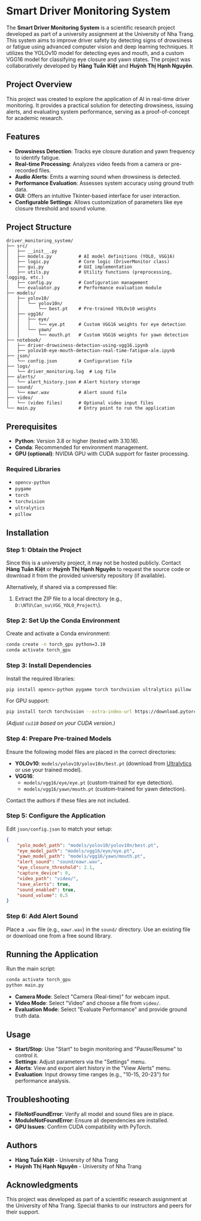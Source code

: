 # Smart Driver Monitoring System

The **Smart Driver Monitoring System** is a scientific research project developed as part of a university assignment at the University of Nha Trang. This system aims to improve driver safety by detecting signs of drowsiness or fatigue using advanced computer vision and deep learning techniques. It utilizes the YOLOv10 model for detecting eyes and mouth, and a custom VGG16 model for classifying eye closure and yawn states. The project was collaboratively developed by **Hàng Tuấn Kiệt** and **Huỳnh Thị Hạnh Nguyên**.

## Project Overview
This project was created to explore the application of AI in real-time driver monitoring. It provides a practical solution for detecting drowsiness, issuing alerts, and evaluating system performance, serving as a proof-of-concept for academic research.

## Features
- **Drowsiness Detection**: Tracks eye closure duration and yawn frequency to identify fatigue.
- **Real-time Processing**: Analyzes video feeds from a camera or pre-recorded files.
- **Audio Alerts**: Emits a warning sound when drowsiness is detected.
- **Performance Evaluation**: Assesses system accuracy using ground truth data.
- **GUI**: Offers an intuitive Tkinter-based interface for user interaction.
- **Configurable Settings**: Allows customization of parameters like eye closure threshold and sound volume.

## Project Structure
```
driver_monitoring_system/
├── src/
│   ├── __init__.py
│   ├── models.py          # AI model definitions (YOLO, VGG16)
│   ├── logic.py           # Core logic (DriverMonitor class)
│   ├── gui.py             # GUI implementation
│   ├── utils.py           # Utility functions (preprocessing, logging, etc.)
│   ├── config.py          # Configuration management
│   └── evaluator.py       # Performance evaluation module
├── models/
│   ├── yolov10/
│   │   └── yolov10n/
│   │       └── best.pt    # Pre-trained YOLOv10 weights
│   ├── vgg16/
│   │   ├── eye/
│   │   │   └── eye.pt     # Custom VGG16 weights for eye detection
│   │   └── yawn/
│   │       └── mouth.pt   # Custom VGG16 weights for yawn detection
├── notebook/
│   ├── driver-drowsiness-detection-using-vgg16.ipynb
│   ├── yolov10-eye-mouth-detection-real-time-fatigue-ale.ipynb
├── json/
│   └── config.json        # Configuration file
├── logs/
│   └── driver_monitoring.log  # Log file
├── alerts/
│   └── alert_history.json # Alert history storage
├── sound/
│   └── eawr.wav           # Alert sound file
├── video/
│   └── (video files)      # Optional video input files
└── main.py                # Entry point to run the application
```

## Prerequisites
- **Python**: Version 3.8 or higher (tested with 3.10.16).
- **Conda**: Recommended for environment management.
- **GPU (optional)**: NVIDIA GPU with CUDA support for faster processing.

### Required Libraries
- `opencv-python`
- `pygame`
- `torch`
- `torchvision`
- `ultralytics`
- `pillow`

## Installation

### Step 1: Obtain the Project
Since this is a university project, it may not be hosted publicly. Contact **Hàng Tuấn Kiệt** or **Huỳnh Thị Hạnh Nguyên** to request the source code or download it from the provided university repository (if available).

Alternatively, if shared via a compressed file:
1. Extract the ZIP file to a local directory (e.g., `D:\NTU\Can_su\VGG_YOLO_Project\`).

### Step 2: Set Up the Conda Environment
Create and activate a Conda environment:
```bash
conda create -n torch_gpu python=3.10
conda activate torch_gpu
```

### Step 3: Install Dependencies
Install the required libraries:
```bash
pip install opencv-python pygame torch torchvision ultralytics pillow
```

For GPU support:
```bash
pip install torch torchvision --extra-index-url https://download.pytorch.org/whl/cu118
```
*(Adjust `cu118` based on your CUDA version.)*

### Step 4: Prepare Pre-trained Models
Ensure the following model files are placed in the correct directories:
- **YOLOv10**: `models/yolov10/yolov10n/best.pt` (download from [Ultralytics](https://github.com/ultralytics/ultralytics) or use your trained model).
- **VGG16**: 
  - `models/vgg16/eye/eye.pt` (custom-trained for eye detection).
  - `models/vgg16/yawn/mouth.pt` (custom-trained for yawn detection).

Contact the authors if these files are not included.

### Step 5: Configure the Application
Edit `json/config.json` to match your setup:
```json
{
    "yolo_model_path": "models/yolov10/yolov10n/best.pt",
    "eye_model_path": "models/vgg16/eye/eye.pt",
    "yawn_model_path": "models/vgg16/yawn/mouth.pt",
    "alert_sound": "sound/eawr.wav",
    "eye_closure_threshold": 2.1,
    "capture_device": 0,
    "video_path": "video/",
    "save_alerts": true,
    "sound_enabled": true,
    "sound_volume": 0.5
}
```

### Step 6: Add Alert Sound
Place a `.wav` file (e.g., `eawr.wav`) in the `sound/` directory. Use an existing file or download one from a free sound library.

## Running the Application
Run the main script:
```bash
conda activate torch_gpu
python main.py
```

- **Camera Mode**: Select "Camera (Real-time)" for webcam input.
- **Video Mode**: Select "Video" and choose a file from `video/`.
- **Evaluation Mode**: Select "Evaluate Performance" and provide ground truth data.

## Usage
- **Start/Stop**: Use "Start" to begin monitoring and "Pause/Resume" to control it.
- **Settings**: Adjust parameters via the "Settings" menu.
- **Alerts**: View and export alert history in the "View Alerts" menu.
- **Evaluation**: Input drowsy time ranges (e.g., "10-15, 20-23") for performance analysis.

## Troubleshooting
- **FileNotFoundError**: Verify all model and sound files are in place.
- **ModuleNotFoundError**: Ensure all dependencies are installed.
- **GPU Issues**: Confirm CUDA compatibility with PyTorch.

## Authors
- **Hàng Tuấn Kiệt** - University of Nha Trang
- **Huỳnh Thị Hạnh Nguyên** - University of Nha Trang

## Acknowledgments
This project was developed as part of a scientific research assignment at the University of Nha Trang. Special thanks to our instructors and peers for their support.
